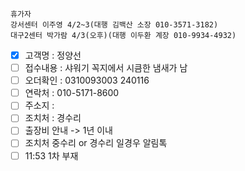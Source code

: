 ```
휴가자
강서센터 이주영 4/2~3(대행 김백산 소장 010-3571-3182)
대구2센터 박가람 4/3(오후)(대행 이두환 계장 010-9934-4932)
```

- [x] 고객명 : 정양선
- [ ] 접수내용 : 샤워기 꼭지에서 시큼한 냄새가 남
- [ ] 오더확인 : 0310093003 240116
- [ ] 연락처 : 010-5171-8600
- [ ] 주소지 : 
- [ ] 조치처 : 경수리
- [ ] 출장비 안내 -> 1년 이내
- [ ] 조치처 중수리 or 경수리 일경우 알림톡
- [ ] 11:53 1차 부재
